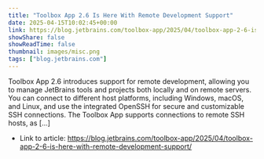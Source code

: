 ```yaml
---
title: "Toolbox App 2.6 Is Here With Remote Development Support"
date: 2025-04-15T10:02:45+00:00
link: https://blog.jetbrains.com/toolbox-app/2025/04/toolbox-app-2-6-is-here-with-remote-development-support/
showShare: false
showReadTime: false
thumbnail: images/misc.png
tags: ["blog.jetbrains.com"]
---
```

Toolbox App 2.6 introduces support for remote development, allowing you to manage JetBrains tools and projects both locally and on remote servers. You can connect to different host platforms, including Windows, macOS, and Linux, and use the integrated OpenSSH for secure and customizable SSH connections. The Toolbox App supports connections to remote SSH hosts, as […]

- Link to article: https://blog.jetbrains.com/toolbox-app/2025/04/toolbox-app-2-6-is-here-with-remote-development-support/